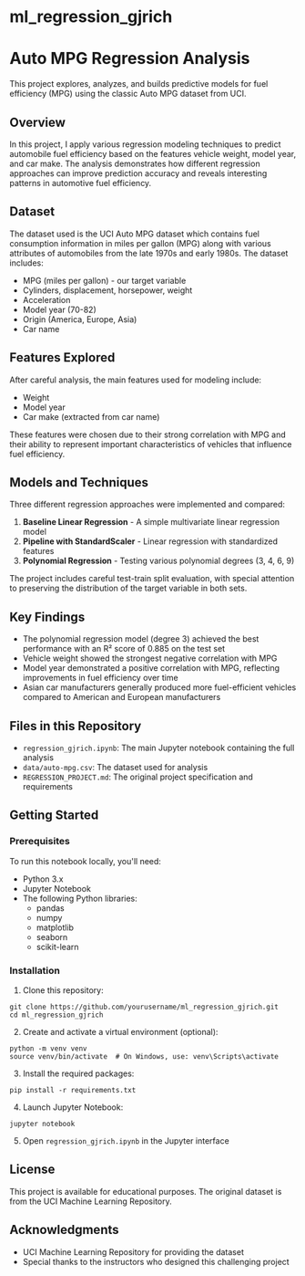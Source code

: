 # ml_regression_gjrich

# Auto MPG Regression Analysis

This project explores, analyzes, and builds predictive models for fuel efficiency (MPG) using the classic Auto MPG dataset from UCI.

## Overview

In this project, I apply various regression modeling techniques to predict automobile fuel efficiency based on the features vehicle weight, model year, and car make. The analysis demonstrates how different regression approaches can improve prediction accuracy and reveals interesting patterns in automotive fuel efficiency.

## Dataset

The dataset used is the UCI Auto MPG dataset which contains fuel consumption information in miles per gallon (MPG) along with various attributes of automobiles from the late 1970s and early 1980s. The dataset includes:

- MPG (miles per gallon) - our target variable
- Cylinders, displacement, horsepower, weight
- Acceleration
- Model year (70-82)
- Origin (America, Europe, Asia)
- Car name

## Features Explored

After careful analysis, the main features used for modeling include:
- Weight
- Model year
- Car make (extracted from car name)

These features were chosen due to their strong correlation with MPG and their ability to represent important characteristics of vehicles that influence fuel efficiency.

## Models and Techniques

Three different regression approaches were implemented and compared:

1. **Baseline Linear Regression** - A simple multivariate linear regression model
2. **Pipeline with StandardScaler** - Linear regression with standardized features
3. **Polynomial Regression** - Testing various polynomial degrees (3, 4, 6, 9)

The project includes careful test-train split evaluation, with special attention to preserving the distribution of the target variable in both sets.

## Key Findings

- The polynomial regression model (degree 3) achieved the best performance with an R² score of 0.885 on the test set
- Vehicle weight showed the strongest negative correlation with MPG
- Model year demonstrated a positive correlation with MPG, reflecting improvements in fuel efficiency over time
- Asian car manufacturers generally produced more fuel-efficient vehicles compared to American and European manufacturers

## Files in this Repository

- `regression_gjrich.ipynb`: The main Jupyter notebook containing the full analysis
- `data/auto-mpg.csv`: The dataset used for analysis
- `REGRESSION_PROJECT.md`: The original project specification and requirements

## Getting Started

### Prerequisites

To run this notebook locally, you'll need:
- Python 3.x
- Jupyter Notebook
- The following Python libraries:
  - pandas
  - numpy
  - matplotlib
  - seaborn
  - scikit-learn

### Installation

1. Clone this repository:
```
git clone https://github.com/yourusername/ml_regression_gjrich.git
cd ml_regression_gjrich
```

2. Create and activate a virtual environment (optional):
```
python -m venv venv
source venv/bin/activate  # On Windows, use: venv\Scripts\activate
```

3. Install the required packages:
```
pip install -r requirements.txt
```

4. Launch Jupyter Notebook:
```
jupyter notebook
```

5. Open `regression_gjrich.ipynb` in the Jupyter interface

## License

This project is available for educational purposes. The original dataset is from the UCI Machine Learning Repository.

## Acknowledgments

- UCI Machine Learning Repository for providing the dataset
- Special thanks to the instructors who designed this challenging project
